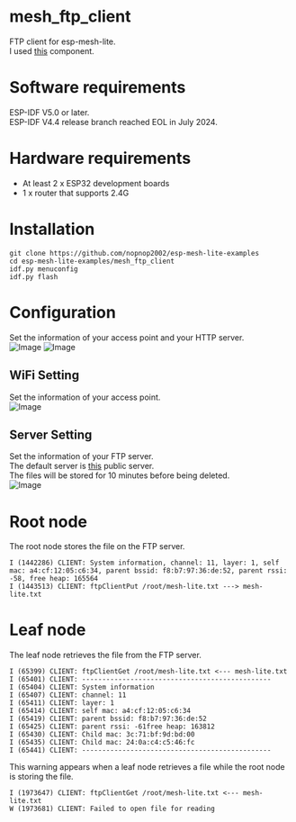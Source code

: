 # mesh_ftp_client
FTP client for esp-mesh-lite.   
I used [this](https://github.com/nopnop2002/esp-idf-ftpClient) component.   

# Software requirements
ESP-IDF V5.0 or later.   
ESP-IDF V4.4 release branch reached EOL in July 2024.   

# Hardware requirements
- At least 2 x ESP32 development boards
- 1 x router that supports 2.4G

# Installation

```
git clone https://github.com/nopnop2002/esp-mesh-lite-examples
cd esp-mesh-lite-examples/mesh_ftp_client
idf.py menuconfig
idf.py flash
```

# Configuration   
Set the information of your access point and your HTTP server.   
![Image](https://github.com/user-attachments/assets/28ee4b1b-541a-4bc0-9d20-4c70e0e60452)
![Image](https://github.com/user-attachments/assets/218ee65f-d94c-403d-b576-dc82eb8db4e7)

## WiFi Setting
Set the information of your access point.   
![Image](https://github.com/user-attachments/assets/3c873f51-cb79-4ae2-b980-1d49ea2f9245)

## Server Setting
Set the information of your FTP server.   
The default server is [this](https://dlptest.com/ftp-test/) public server.   
The files will be stored for 10 minutes before being deleted.   
![Image](https://github.com/user-attachments/assets/54e845bf-9c3e-4db6-8fa6-7e17cdcaac79)

# Root node
The root node stores the file on the FTP server.
```
I (1442286) CLIENT: System information, channel: 11, layer: 1, self mac: a4:cf:12:05:c6:34, parent bssid: f8:b7:97:36:de:52, parent rssi: -58, free heap: 165564
I (1443513) CLIENT: ftpClientPut /root/mesh-lite.txt ---> mesh-lite.txt
```

# Leaf node
The leaf node retrieves the file from the FTP server.
```
I (65399) CLIENT: ftpClientGet /root/mesh-lite.txt <--- mesh-lite.txt
I (65401) CLIENT: -----------------------------------------------
I (65404) CLIENT: System information
I (65407) CLIENT: channel: 11
I (65411) CLIENT: layer: 1
I (65414) CLIENT: self mac: a4:cf:12:05:c6:34
I (65419) CLIENT: parent bssid: f8:b7:97:36:de:52
I (65425) CLIENT: parent rssi: -61free heap: 163812
I (65430) CLIENT: Child mac: 3c:71:bf:9d:bd:00
I (65435) CLIENT: Child mac: 24:0a:c4:c5:46:fc
I (65441) CLIENT: -----------------------------------------------
```

This warning appears when a leaf node retrieves a file while the root node is storing the file.   
```
I (1973647) CLIENT: ftpClientGet /root/mesh-lite.txt <--- mesh-lite.txt
W (1973681) CLIENT: Failed to open file for reading
```
